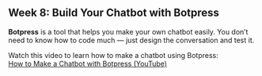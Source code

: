 ## Week 8: Build Your Chatbot with Botpress

**Botpress** is a tool that helps you make your own chatbot easily. You don’t need to know how to code much — just design the conversation and test it.

Watch this video to learn how to make a chatbot using Botpress:  
[How to Make a Chatbot with Botpress (YouTube)](https://www.youtube.com/watch?v=PGaiZfjJZi0&t=67s)
